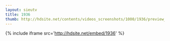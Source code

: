 ```yaml
---
layout: sieutv
title: 1936
thumb: http://hdsite.net/contents/videos_screenshots/1000/1936/preview_360p.mp4.jpg
---
```

{% include iframe src='http://hdsite.net/embed/1936' %}
 
